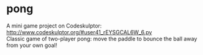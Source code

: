# pong
A mini game project on Codeskulptor: http://www.codeskulptor.org/#user41_rEYSGCAL6W_6.py
<br> Classic game of two-player pong: move the paddle to bounce the ball away from your own goal!
